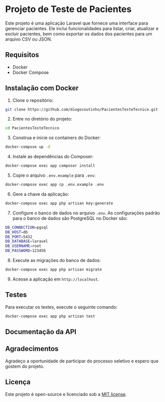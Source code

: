 # Projeto de Teste de Pacientes

Este projeto é uma aplicação Laravel que fornece uma interface para gerenciar pacientes. Ele inclui funcionalidades para listar, criar, atualizar e excluir pacientes, bem como exportar os dados dos pacientes para um arquivo CSV ou JSON.

## Requisitos

- Docker
- Docker Compose

## Instalação com Docker

1. Clone o repositório:

```bash
git clone https://github.com/diogocoutinho/PacientesTesteTecnico.git
```

2. Entre no diretório do projeto:

```bash
cd PacientesTesteTecnico
```

3. Construa e inicie os containers do Docker:

```bash
docker-compose up -d
```

4. Instale as dependências do Composer:

```bash
docker-compose exec app composer install
```

5. Copie o arquivo `.env.example` para `.env`:

```bash
docker-compose exec app cp .env.example .env
```

6. Gere a chave da aplicação:

```bash
docker-compose exec app php artisan key:generate
```

7. Configure o banco de dados no arquivo `.env`. As configurações padrão para o banco de dados são PostgreSQL no Docker são:

```bash
DB_CONNECTION=pgsql
DB_HOST=db
DB_PORT=5432
DB_DATABASE=laravel
DB_USERNAME=root
DB_PASSWORD=123456
```

8. Execute as migrações do banco de dados:

```bash
docker-compose exec app php artisan migrate
```

9. Acesse a aplicação em `http://localhost`.

## Testes

Para executar os testes, execute o seguinte comando:

```bash
docker-compose exec app php artisan test
```

## Documentação da API



## Agradecimentos

Agradeço a oportunidade de participar do processo seletivo e espero que gostem do projeto.

## Licença

Este projeto é open-source e licenciado sob a [MIT license](https://opensource.org/licenses/MIT).




